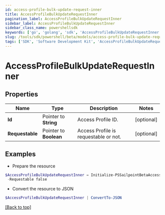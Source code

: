 ```yaml
---
id: access-profile-bulk-update-request-inner
title: AccessProfileBulkUpdateRequestInner
pagination_label: AccessProfileBulkUpdateRequestInner
sidebar_label: AccessProfileBulkUpdateRequestInner
sidebar_class_name: powershellsdk
keywords: ['go', 'golang', 'sdk', 'AccessProfileBulkUpdateRequestInner'] 
slug: /tools/sdk/powershell/beta/models/access-profile-bulk-update-request-inner
tags: ['SDK', 'Software Development Kit', 'AccessProfileBulkUpdateRequestInner']
---
```



# AccessProfileBulkUpdateRequestInner

## Properties

Name | Type | Description | Notes
------------ | ------------- | ------------- | -------------
**Id** |  Pointer to **String** | Access Profile ID. | [optional] 
**Requestable** |  Pointer to **Boolean** | Access Profile is requestable or not. | [optional] 

## Examples

- Prepare the resource
```powershell
$AccessProfileBulkUpdateRequestInner = Initialize-PSSailpointBetaAccessProfileBulkUpdateRequestInner  -Id 464ae7bf-791e-49fd-b746-06a2e4a8 `
 -Requestable false
```

- Convert the resource to JSON
```powershell
$AccessProfileBulkUpdateRequestInner | ConvertTo-JSON
```


[[Back to top]](#) 

